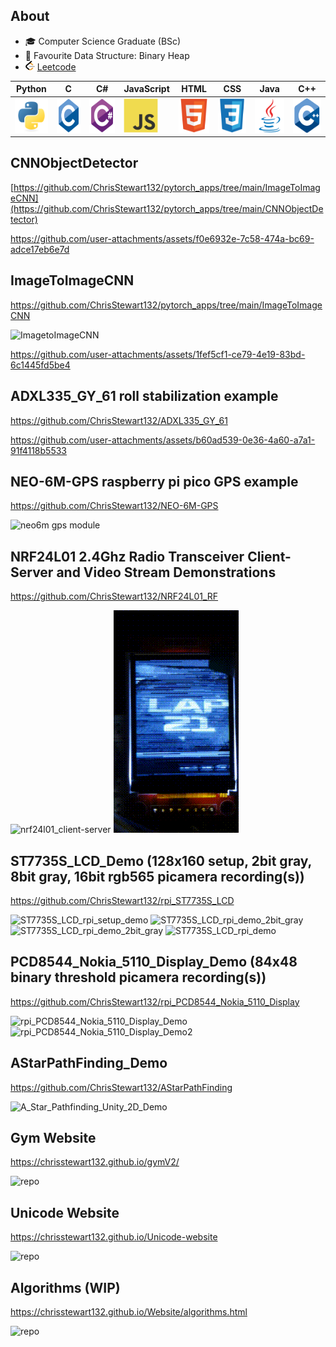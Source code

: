 
<!--
**ChrisStewart132/ChrisStewart132** is a ✨ _special_ ✨ repository because its `README.md` (this file) appears on your GitHub profile.

Here are some ideas to get you started:

- 🔭 I’m currently working on ...
- 🌱 I’m currently learning ...
- 👯 I’m looking to collaborate on ...
- 🤔 I’m looking for help with ...
- 💬 Ask me about ...
- 📫 How to reach me: ...
- 😄 Pronouns: ...
- ⚡ Fun fact: ...
-->


## About
- 🎓 Computer Science Graduate (BSc)
- 🌟 Favourite Data Structure: Binary Heap
-  <img src="assets/icons/leetcode.png" alt="Leetcode Logo" width="15" height="15"> [Leetcode](https://leetcode.com/u/Christopher1337/)

| Python | C | C#| JavaScript| HTML| CSS|Java|C++|
|----------|----------|----------|----------|----------|----------|----------|----------|
|  	<img src="assets/icons/python-original.svg" title="Python"  alt="Python" width="55" height="55"/> |	<img src="assets/icons/c-original.svg" title="C"  alt="C" width="55" height="55"/>  |	<img src="assets/icons/csharp-original.svg" title="C#" alt="C#" width="55" height="55"/>|	<img src="assets/icons/javascript-original.svg" title="JavaScript" alt="JavaScript" width="55" height="55"/>|	<img src="assets/icons/html5-original.svg" title="HTML" alt="HTML" width="55" height="55"/>|	<img src="assets/icons/css3-original.svg" title="CSS" alt="CSS" width="55" height="55"/>|	<img src="assets/icons/java-original.svg" title="Java" alt="Java" width="55" height="55"/>|	<img src="assets/icons/cplusplus-original.svg" title="C++" alt="C++" width="55" height="55"/>

## CNNObjectDetector
[https://github.com/ChrisStewart132/pytorch_apps/tree/main/ImageToImageCNN](https://github.com/ChrisStewart132/pytorch_apps/tree/main/CNNObjectDetector)


https://github.com/user-attachments/assets/f0e6932e-7c58-474a-bc69-adce17eb6e7d


## ImageToImageCNN
https://github.com/ChrisStewart132/pytorch_apps/tree/main/ImageToImageCNN

![ImagetoImageCNN](https://github.com/user-attachments/assets/281ce335-da41-49d3-af54-c7af603b5a5d)

https://github.com/user-attachments/assets/1fef5cf1-ce79-4e19-83bd-6c1445fd5be4


## ADXL335_GY_61 roll stabilization example
https://github.com/ChrisStewart132/ADXL335_GY_61


https://github.com/user-attachments/assets/b60ad539-0e36-4a60-a7a1-91f4118b5533


## NEO-6M-GPS raspberry pi pico GPS example
https://github.com/ChrisStewart132/NEO-6M-GPS

<img src="assets/gifs/neo6m.gif" width="600" alt="neo6m gps module">

## NRF24L01 2.4Ghz Radio Transceiver Client-Server and Video Stream Demonstrations
https://github.com/ChrisStewart132/NRF24L01_RF

<img src="assets/gifs/nrf24l01_client-server.gif" width="600" alt="nrf24l01_client-server"> ![NRF24L01_single_rpi_2_rf_4bitgrayscale](assets/gifs/NRF24L01_single_rpi_2_rf_4bitgrayscale.gif)

## ST7735S_LCD_Demo (128x160 setup, 2bit gray, 8bit gray, 16bit rgb565 picamera recording(s))
https://github.com/ChrisStewart132/rpi_ST7735S_LCD

![ST7735S_LCD_rpi_setup_demo](assets/gifs/ST7735S_LCD_rpi_setup_demo.gif) ![ST7735S_LCD_rpi_demo_2bit_gray](assets/gifs/ST7735S_LCD_rpi_demo_2bit_gray.gif) ![ST7735S_LCD_rpi_demo_2bit_gray](assets/gifs/ST7735S_LCD_rpi_demo_8bit_gray.gif) ![ST7735S_LCD_rpi_demo](assets/gifs/ST7735S_LCD_rpi_demo.gif)


## PCD8544_Nokia_5110_Display_Demo (84x48 binary threshold picamera recording(s))
https://github.com/ChrisStewart132/rpi_PCD8544_Nokia_5110_Display

![rpi_PCD8544_Nokia_5110_Display_Demo](assets/gifs/rpi_PCD8544_Nokia_5110_Display_Demo.gif) ![rpi_PCD8544_Nokia_5110_Display_Demo2](assets/gifs/rpi_PCD8544_Nokia_5110_Display_Demo2.gif)

## AStarPathFinding_Demo
https://github.com/ChrisStewart132/AStarPathFinding
<!---![AStarPathFinding_Demo](assets/gifs/AStarPathFinding_Demo.gif)-->
![A_Star_Pathfinding_Unity_2D_Demo](assets/gifs/A_Star_Pathfinding_Unity_2D_Demo.gif)

## Gym Website
https://chrisstewart132.github.io/gymV2/

![repo](https://github.com/ChrisStewart132/gymV2)

## Unicode Website
https://chrisstewart132.github.io/Unicode-website

![repo](https://github.com/ChrisStewart132/Unicode-website)

## Algorithms (WIP)
https://chrisstewart132.github.io/Website/algorithms.html

![repo](https://github.com/ChrisStewart132/Website)
